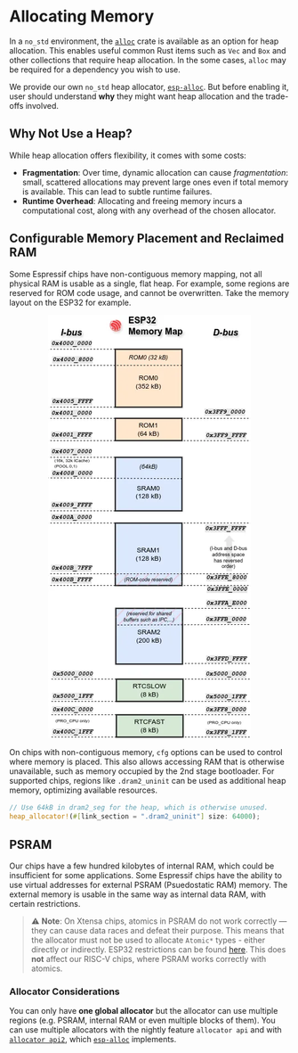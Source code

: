 # Allocating Memory

In a `no_std` environment, the [`alloc`][alloc] crate is available as an option for heap allocation. This enables useful common Rust items such as `Vec` and `Box` and other collections that require heap allocation. In the some cases, `alloc` may be required for a dependency you wish to use.

We provide our own `no_std` heap allocator, [`esp-alloc`][esp-alloc]. But before enabling it, user should understand **why** they might want heap allocation and the trade-offs involved.

## Why Not Use a Heap?

While heap allocation offers flexibility, it comes with some costs:

- **Fragmentation**: Over time, dynamic allocation can cause *fragmentation*: small, scattered allocations may prevent large ones even if total memory is available. This can lead to subtle runtime failures.
- **Runtime Overhead**: Allocating and freeing memory incurs a computational cost, along with any overhead of the chosen allocator.

## Configurable Memory Placement and Reclaimed RAM

Some Espressif chips have non-contiguous memory mapping, not all physical RAM is usable as a single, flat heap. For example, some regions are reserved for ROM code usage, and cannot be overwritten. Take the memory layout on the ESP32 for example. 

<p align="center">
<img src="../assets/esp32-mm.webp" alt="ESP32 memory map"/>
</p>

On chips with non-contiguous memory, `cfg` options can be used to control where memory is placed. This also allows accessing RAM that is otherwise unavailable, such as memory occupied by the 2nd stage bootloader. For supported chips, regions like `.dram2_uninit` can be used as additional heap memory, optimizing available resources.

```rust
// Use 64kB in dram2_seg for the heap, which is otherwise unused.
heap_allocator!(#[link_section = ".dram2_uninit"] size: 64000);
```

## PSRAM

Our chips have a few hundred kilobytes of internal RAM, which could be insufficient for some applications. Some Espressif chips have the ability to use virtual addresses for external PSRAM (Psuedostatic RAM) memory. The external memory is usable in the same way as internal data RAM, with certain restrictions.

> ⚠️ **Note**: On Xtensa chips, atomics in PSRAM do not work correctly — they can cause data races and defeat their purpose. This means that
the allocator must not be used to allocate `Atomic*` types - either directly
or indirectly. ESP32 restrictions can be found [here]. This does **not** affect our RISC-V chips, where PSRAM works correctly with atomics.

### Allocator Considerations

You can only have **one global allocator** but the allocator can use multiple regions (e.g. PSRAM, internal RAM or even multiple blocks of them). You can use multiple allocators with the nightly feature `allocator api` and with [`allocator api2`][allocator api2], which [`esp-alloc`][esp-alloc] implements.

[esp-alloc]: https://crates.io/crates/esp-alloc
[alloc]: https://doc.rust-lang.org/alloc/
[here]: https://docs.espressif.com/projects/esp-idf/en/v5.4.1/esp32/api-guides/external-ram.html#restrictions
[allocator api2]: https://crates.io/crates/allocator-api2
